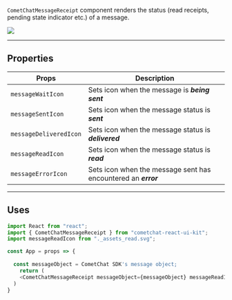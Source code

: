 
`CometChatMessageReceipt` component renders the status (read receipts, pending state indicator etc.) of a message.


![](https://uploads.developerhub.io/prod/x9W8/pzvxvfofjdfep5k3d7an7bc5c99tj44kuda3zzyqewo16cbfg0avdsqb2hmyxfsp.png)


---

## Properties


| Props | Description | 
| ---- | ---- | 
| `messageWaitIcon` | Sets icon when the message is _**being sent**_ | 
| `messageSentIcon` | Sets icon when the message status is _**sent**_ | 
| `messageDeliveredIcon` | Sets icon when the message status is **_delivered_** | 
| `messageReadIcon` | Sets icon when the message status is _**read**_ | 
| `messageErrorIcon` | Sets icon when the message sent has encountered an _**error**_ | 



---

## Uses


```javascript
import React from "react";
import { CometChatMessageReceipt } from "cometchat-react-ui-kit";
import messageReadIcon from "._assets_read.svg";

const App = props => {
  
  const messageObject = CometChat SDK's message object;
	return (
    <CometChatMessageReceipt messageObject={messageObject} messageReadIcon={messageReadIcon} _>
  ) 
}
```




